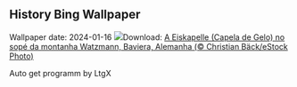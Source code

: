 ## History Bing Wallpaper
Wallpaper date: 2024-01-16
![](https://www.bing.com/th?id=OHR.IceChapel_PT-BR9970254317_UHD.jpg&w=1000)Download: [A Eiskapelle (Capela de Gelo) no sopé da montanha Watzmann, Baviera, Alemanha (© Christian Bäck/eStock Photo)](https://www.bing.com/th?id=OHR.IceChapel_PT-BR9970254317_UHD.jpg)

Auto get programm by LtgX
